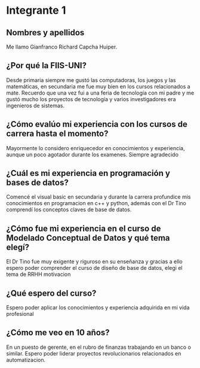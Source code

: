 # Integrante 1

## Nombres y apellidos
Me llamo Gianfranco Richard Capcha Huiper.
## ¿Por qué la FIIS-UNI?
Desde primaria siempre me gustó las computadoras, los juegos y las matemáticas, en secundaria me fue muy bien en los cursos relacionados a mate.
Recuerdo que una vez fui a una feria de tecnología con mi padre y me gustó mucho los proyectos de tecnología y varios investigadores era ingenieros de sistemas. 
## ¿Cómo evalúo mi experiencia con los cursos de carrera hasta el momento?
Mayormente lo considero enriquecedor en conocimientos y experiencia, aunque un poco agotador durante los examenes. Siempre agradecido
## ¿Cuál es mi experiencia en programación y bases de datos?
Comencé el visual basic en secundaria y durante la carrera profundice mis conocimientos en programacion en c++ y python, además con el Dr Tino comprendí los conceptos claves de base de datos.
## ¿Cómo fue mi experiencia en el curso de Modelado Conceptual de Datos y qué tema elegí?
El Dr Tino fue muy exigente y riguroso en su enseñanza y gracias a ello espero poder comprender el curso de diseño de base de datos, elegi el tema de RRHH motivacion
## ¿Qué espero del curso?
Espero poder aplicar los conocimientos y experiencia adquirida en mi vida profesional 
## ¿Cómo me veo en 10 años?
En un puesto de gerente, en el rubro de finanzas trabajando en un banco o similar. Espero poder liderar proyectos revolucionarios relacionados en automatizacion.
